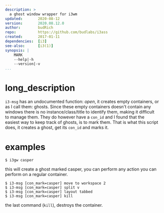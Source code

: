 ```yaml
---
description: >
  a ghost window wrapper for i3wm
updated:       2020-08-12
version:       2020.08.12.0
author:        budRich
repo:          https://github.com/budlabs/i3ass
created:       2017-01-11
dependencies:  [i3]
see-also:      [i3(1)]
synopsis: |
    MARK
    --help|-h
    --version|-v
...
```


# long_description

`i3-msg` has an undocumented function: *open*, 
it creates empty containers, 
or as I call them: ghosts. 
Since these empty containers doesn't contain any windows 
there is no instance/class/title to identify them, 
making it difficult to manage them. 
They do however have a `con_id` 
and I found that the easiest way to keep track of ghosts, is to mark them. 
That is what this script does, 
it creates a ghost, 
get its `con_id` and marks it.

# examples

`$ i3gw casper`  

this will create a ghost marked casper, 
you can perform any action you can perform on a regular container.

``` text
$ i3-msg [con_mark=casper] move to workspace 2
$ i3-msg [con_mark=casper] split v
$ i3-msg [con_mark=casper] layout tabbed
$ i3-msg [con_mark=casper] kill
```

the last command (`kill`), destroys the container.
